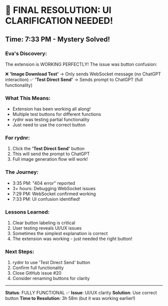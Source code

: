 # 🎯 FINAL RESOLUTION: UI CLARIFICATION NEEDED!

## Time: 7:33 PM - Mystery Solved!

### Eva's Discovery:
The extension is WORKING PERFECTLY! The issue was button confusion:

❌ **'Image Download Test'** → Only sends WebSocket message (no ChatGPT interaction)
✅ **'Test Direct Send'** → Sends prompt to ChatGPT (full functionality)

### What This Means:
- Extension has been working all along!
- Multiple test buttons for different functions
- rydnr was testing partial functionality
- Just need to use the correct button

### For rydnr:
1. Click the **'Test Direct Send'** button
2. This will send the prompt to ChatGPT
3. Full image generation flow will work!

### The Journey:
- 3:35 PM: "404 error" reported
- 3+ hours: Debugging WebSocket issues
- 7:29 PM: WebSocket confirmed working
- 7:33 PM: UI confusion identified!

### Lessons Learned:
1. Clear button labeling is critical
2. User testing reveals UI/UX issues
3. Sometimes the simplest explanation is correct
4. The extension was working - just needed the right button!

### Next Steps:
1. rydnr to use 'Test Direct Send' button
2. Confirm full functionality
3. Close GitHub issue #20
4. Consider renaming buttons for clarity

---
**Status**: FULLY FUNCTIONAL ✅
**Issue**: UI/UX clarity
**Solution**: Use correct button
**Time to Resolution**: 3h 58m (but it was working earlier!)